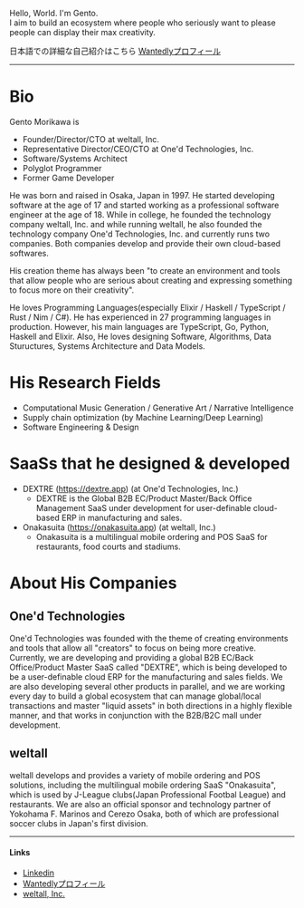 Hello, World. I'm Gento.  
I aim to build an ecosystem where people who seriously want to please people can display their max creativity.  
  
日本語での詳細な自己紹介はこちら [Wantedlyプロフィール](https://www.wantedly.com/id/gentom)

---

# Bio
Gento Morikawa is
- Founder/Director/CTO at weltall, Inc.
- Representative Director/CEO/CTO at One'd Technologies, Inc.
- Software/Systems Architect
- Polyglot Programmer
- Former Game Developer

He was born and raised in Osaka, Japan in 1997.
He started developing software at the age of 17 and started working as a professional software engineer at the age of 18.
While in college, he founded the technology company weltall, Inc. and while running weltall, he also founded the technology company One'd Technologies, Inc. and currently runs two companies. Both companies develop and provide their own cloud-based softwares.

His creation theme has always been "to create an environment and tools that allow people who are serious about creating and expressing something to focus more on their creativity".

He loves Programming Languages(especially Elixir / Haskell / TypeScript / Rust / Nim / C#). He has experienced in 27 programming languages in production.
However, his main languages are TypeScript, Go, Python, Haskell and Elixir.
Also, He loves designing Software, Algorithms, Data Stuructures, Systems Architecture and Data Models.

# His Research Fields
- Computational Music Generation / Generative Art / Narrative Intelligence
- Supply chain optimization (by Machine Learning/Deep Learning)
- Software Engineering & Design

# SaaSs that he designed & developed
- DEXTRE (https://dextre.app) (at One'd Technologies, Inc.)
  - DEXTRE is the Global B2B EC/Product Master/Back Office Management SaaS under development for user-definable cloud-based ERP in manufacturing and sales.
- Onakasuita (https://onakasuita.app) (at weltall, Inc.)
  - Onakasuita is a multilingual mobile ordering and POS SaaS for restaurants, food courts and stadiums.

# About His Companies

## One'd Technologies
One'd Technologies was founded with the theme of creating environments and tools that allow all "creators" to focus on being more creative.
Currently, we are developing and providing a global B2B EC/Back Office/Product Master SaaS called "DEXTRE", which is being developed to be a user-definable cloud ERP for the manufacturing and sales fields.
We are also developing several other products in parallel, and we are working every day to build a global ecosystem that can manage global/local transactions and master "liquid assets" in both directions in a highly flexible manner, and that works in conjunction with the B2B/B2C mall under development.

## weltall
weltall develops and provides a variety of mobile ordering and POS solutions, including the multilingual mobile ordering SaaS "Onakasuita", which is used by J-League clubs(Japan Professional Footbal League) and restaurants. We are also an official sponsor and technology partner of Yokohama F. Marinos and Cerezo Osaka, both of which are professional soccer clubs in Japan's first division.

---

#### Links
- [Linkedin](https://www.linkedin.com/in/gentom/)
- [Wantedlyプロフィール](https://www.wantedly.com/id/gentom)
- [weltall, Inc.](https://weltall.com/)
